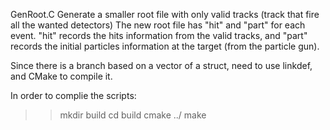 GenRoot.C
Generate a smaller root file with only valid tracks (track that fire all the wanted detectors)
The new root file has "hit" and "part" for each event. "hit" records the hits information from the valid tracks, and "part" records the initial particles information at the target (from the particle gun).

Since there is a branch based on a vector of a struct, need to use linkdef, and CMake to compile it.

In order to complie the scripts:

>> mkdir build
>> cd build
>> cmake ../
>> make 
